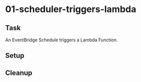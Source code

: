 # 01-scheduler-triggers-lambda

## Task
An EventBridge Schedule triggers a Lambda Function.

## Setup

## Cleanup
